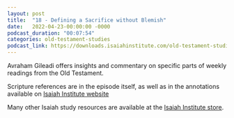 ```yaml
---
layout: post
title:  "18 - Defining a Sacrifice without Blemish"
date:   2022-04-23-00:00:00 -0000
podcast_duration: "00:07:54"
categories: old-testament-studies
podcast_link: https://downloads.isaiahinstitute.com/old-testament-studies/II-OT-18.mp3
---
```

Avraham Gileadi offers insights and commentary on specific parts of weekly readings from the Old Testament.

Scripture references are in the episode itself, as well as in the annotations available on [Isaiah Institute website](https://isaiahinstitute.com/studies-in-the-old-testament/)

Many other Isaiah study resources are available at the [Isaiah Institute store](https://isaiahinstitute.com/store/).